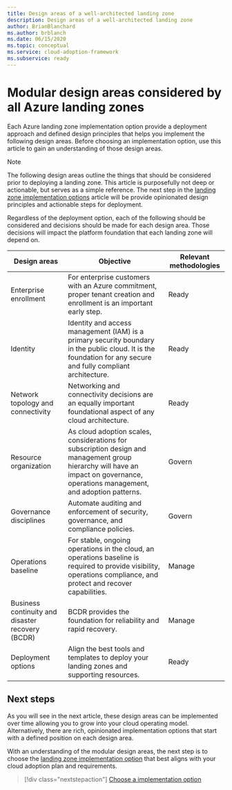 ```yaml
---
title: Design areas of a well-architected landing zone
description: Design areas of a well-architected landing zone
author: BrianBlanchard
ms.author: brblanch
ms.date: 06/15/2020
ms.topic: conceptual
ms.service: cloud-adoption-framework
ms.subservice: ready
---
```


# Modular design areas considered by all Azure landing zones

Each Azure landing zone implementation option provide a deployment approach and defined design principles that helps you implement the following design areas. Before choosing an implementation option, use this article to gain an understanding of those design areas.

> [!NOTE]
> The following design areas outline the things that should be considered prior to deploying a landing zone. This article is purposefully not deep or actionable, but serves as a simple reference. The next step in the [landing zone implementation options](./implementation-options.md) article will be provide opinionated design principles and actionable steps for deployment.  

Regardless of the deployment option, each of the following should be considered and decisions should be made for each design area. Those decisions will impact the platform foundation that each landing zone will depend on.

| Design areas  | Objective  | Relevant methodologies |
|---|---|---|
| Enterprise enrollment | For enterprise customers with an Azure commitment, proper tenant creation and enrollment is an important early step.| Ready |
| Identity | Identity and access management (IAM) is a primary security boundary in the public cloud. It is the foundation for any secure and fully compliant architecture.| Ready |
| Network topology and connectivity | Networking and connectivity decisions are an equally important foundational aspect of any cloud architecture.| Ready |
| Resource organization | As cloud adoption scales, considerations for subscription design and management group hierarchy will have an impact on governance, operations management, and adoption patterns.| Govern |
| Governance disciplines | Automate auditing and enforcement of security, governance, and compliance policies. | Govern |
| Operations baseline | For stable, ongoing operations in the cloud, an operations baseline is required to provide visibility, operations compliance, and protect and recover capabilities. | Manage |
| Business continuity and disaster recovery (BCDR) | BCDR provides the foundation for reliability and rapid recovery. | Manage |
| Deployment options | Align the best tools and templates to deploy your landing zones and supporting resources. | Ready |

## Next steps

As you will see in the next article, these design areas can be implemented over time allowing you to grow into your cloud operating model. Alternatively, there are rich, opinionated implementation options that start with a defined position on each design area.

With an understanding of the modular design areas, the next step is to choose the [landing zone implementation option](./implementation-options.md) that best aligns with your cloud adoption plan and requirements.

> [!div class="nextstepaction"]
> [Choose a implementation option](./implementation-options.md)
